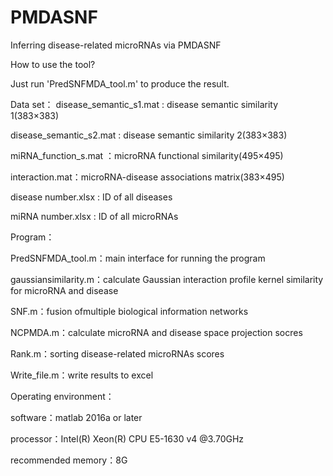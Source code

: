 # PMDASNF
Inferring disease-related microRNAs via PMDASNF

How to use the tool?

Just run 'PredSNFMDA_tool.m' to produce the result.

Data set：
disease_semantic_s1.mat :  disease semantic similarity 1(383×383)

disease_semantic_s2.mat :  disease semantic similarity 2(383×383)

miRNA_function_s.mat ：microRNA functional similarity(495×495)

interaction.mat：microRNA-disease associations  matrix(383×495)

disease number.xlsx : ID of all diseases

miRNA number.xlsx : ID of all microRNAs

Program：

PredSNFMDA_tool.m：main interface for running the program

gaussiansimilarity.m：calculate Gaussian interaction profile kernel similarity for microRNA and disease

SNF.m：fusion ofmultiple biological information networks

NCPMDA.m：calculate microRNA and disease space projection socres

Rank.m：sorting disease-related microRNAs scores

Write_file.m：write results to excel

Operating environment：

software：matlab 2016a or later

processor：Intel(R) Xeon(R) CPU E5-1630 v4 @3.70GHz

recommended memory：8G






